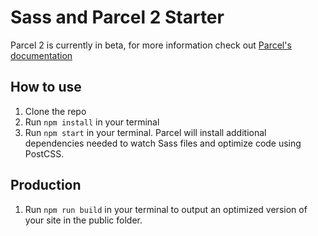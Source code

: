 # Sass and Parcel 2 Starter

Parcel 2 is currently in beta, for more information check out [Parcel's documentation](https://v2.parceljs.org/)

## How to use

1. Clone the repo
2. Run `npm install` in your terminal
3. Run `npm start` in your terminal. Parcel will install additional dependencies needed to watch Sass files and optimize code using PostCSS.

## Production

1. Run `npm run build` in your terminal to output an optimized version of your site in the public folder.
